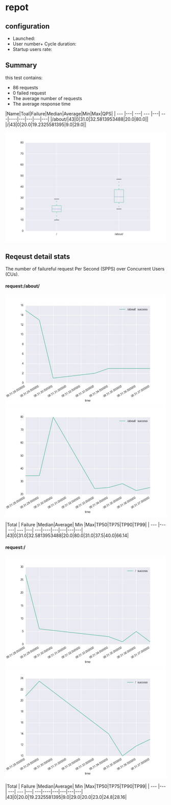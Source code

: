 repot
===================




##  configuration
+ Launched:  
+ User number+ Cycle duration: 
+ Startup users rate:   

## Summary

this test contains:

+ 86 requests
+ 0 failed request
+  The average number of requests 
+  The average response time 


|Name|Toal|Failure|Median|Average|Min|Max|QPS|
| --- |---| ---| --- |---| ---|----|---|---|---|---|
|/about/|43|0|31.0|32.5813953488|20.0|80.0||
|/|43|0|20.0|19.2325581395|9.0|29.0||

![](total_request_respond.svg)

  

   
## Reqeust detail stats

The number of failureful request Per Second (SPPS) over Concurrent Users (CUs).


#### request:/about/

![](request_L2Fib3V0Lw==_count.jpg)
![](request_L2Fib3V0Lw==_respond.jpg)

|Total        | Failure           |Median|Average| Min  |Max|TP50|TP75|TP90|TP99|
| --- |---| ---| --- |---| ---|----|---|---|---|---|
|43|0|31.0|32.5813953488|20.0|80.0|31.0|37.5|40.0|66.14|




#### request:/

![](request_Lw==_count.jpg)
![](request_Lw==_respond.jpg)

|Total        | Failure           |Median|Average| Min  |Max|TP50|TP75|TP90|TP99|
| --- |---| ---| --- |---| ---|----|---|---|---|---|
|43|0|20.0|19.2325581395|9.0|29.0|20.0|23.0|24.8|28.16|




